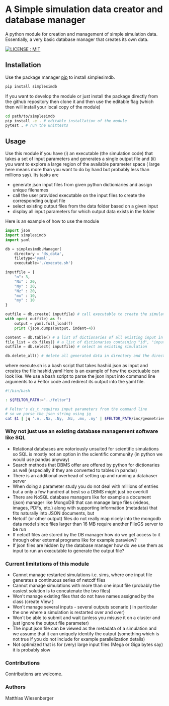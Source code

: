 # A Simple simulation data creator and database manager
A python module for creation and management of simple simulation data.
Essentially, a very basic database manager that creates its own data.


[![LICENSE : MIT](https://img.shields.io/badge/License-MIT-yellow.svg)](https://opensource.org/licenses/MIT)

## Installation
Use the package manager [pip](https://pip.pypa.io/en/stable/) to install simplesimdb.

```bash
pip install simplesimdb
```

If you want to develop the module or just install the package directly from the
github repository then clone it and then use the editable flag (which then
will install your local copy of the module)

```bash
cd path/to/simplesimdb
pip install -e . # editable installation of the module
pytest . # run the unittests
```

## Usage
Use this module if you have (i) an executable (the simulation code) that takes a set of input parameters
and generates a single output file and (ii) you want to explore a large region of the
available parameter space ( large here means more than you want to do by hand
but probably less than millions say).
Its tasks are
 - generate json input files from given python dictioniaries and assign unique
   filenames
 - call the user provided executable on the input files to create the
   corresponding output file
 - select existing output files from the data folder based on a given input
 - display all input parameters for which output data exists in the folder

Here is an example of how to use the module

```python
import json
import simplesimdb
import yaml

db = simplesimdb.Manager(
    directory = 'ds_data',
    filetype='yaml',
    executable='./execute.sh')

inputfile = {
    "n": 3,
    "Nx" : 20,
    "Ny" : 20,
    "Nz" : 20,
    "mx" : 10,
    "my" : 10
}

outfile = db.create( inputfile) # call executable to create the simulation data using inputfile as input
with open( outfile) as f:
    output = yaml.full_load(f)
    print (json.dumps(output, indent=4))

content = db.table() # a list of dictionaries of all existing input in the directory
file_list = db.files() # a list of dictionaries containing "id", "inputfile" and "outputfile" entries.
outfile = db.select( inputfile) # select an existing simulation

db.delete_all() # delete all generated data in directory and the directory itself if empty
```
where execute.sh is a bash script that takes hashid.json as input and creates the file
hashid.yaml
Here is an example of how the exectuable can look like. We use a bash script
to parse the json input into command line arguments to a Feltor code
and redirect its output into the yaml file.
```bash
#!/bin/bash

: ${FELTOR_PATH:="../feltor"}

# Feltor's ds_t requires input parameters from the command line
# so we parse the json string using jq
cat $1 | jq '.n, .Nx, .Ny, .Nz, .mx, .my' | $FELTOR_PATH/inc/geometries/ds_t > $2
```

### Why not just use an existing database management software like SQL
 - Relational databases are notoriously unsuited for scientific simulations so
   SQL is mostly not an option in the scientific community (in python we would
   use pandas anyway)
 - Search methods that DBMS offer are offered by python for dictionaries as
   well (especially if they are converted to tables in pandas)
 - There is an additional overhead of setting up and running a databaser server
 - When doing a parameter study you do not deal with millions of entries but a
   only a few hundred at best so a DBMS might just be overkill
 - There are NoSQL database managers like for example a document (json) manager
   like MongoDB that can  manage large files (videos, images, PDFs, etc.) along
   with supporting information (metadata) that fits naturally into JSON
   documents, but
 - Netcdf (or other output) files do not really map nicely into the mongodb
   data model since files larger than 16 MB require another FileGS server to be
   run
 - If netcdf files are stored by the DB manager how do we get access to it
   through other external programs like for example paraview?
 - If json files are hidden by the database manager how do we use them as input
   to run an executable to generate the output file?

### Current limitations of this module
 - Cannot manage restarted simulations i.e. sims, where one input file
   generates a continuous series of netcdf files
 - Cannot manage simulations with more than one input file (probably the
   easiest solution is to concatenate the two files)
 - Won't manage existing files that do not have names assigned by the class
   (create View )
 - Won't manage several inputs - several outputs scenario ( in particular the
   one where a simulation is restarted over and over)
 - Won't be able to submit and wait (unless you misuse it on a cluster and just
   ignore the output file parameter)
 - The input.json file can be viewed as the metadata of a simulation and we
   assume that it can uniquely identify the output (something which is not true
   if you do not include for example parallelization details)
 - Not optimized that is for (very) large input files (Mega or Giga bytes say) it
   is probably slow

### Contributions
Contributions are welcome.
### Authors
Matthias Wiesenberger

